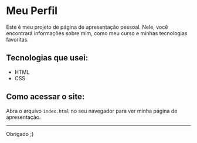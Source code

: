 # Meu Perfil

Este é meu projeto de página de apresentação pessoal. Nele, você encontrará informações sobre mim, como meu curso e minhas tecnologias favoritas.

## Tecnologias que usei:
- HTML
- CSS

## Como acessar o site:
Abra o arquivo `index.html` no seu navegador para ver minha página de apresentação.

---

Obrigado ;)
